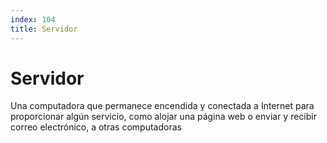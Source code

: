 ```yaml
---
index: 104
title: Servidor
---
```

# Servidor 

Una computadora que permanece encendida y conectada a Internet para proporcionar algún servicio, como alojar una página web o enviar y recibir correo electrónico, a otras computadoras